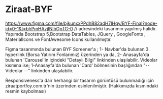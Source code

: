 # Ziraat-BYF

https://www.figma.com/file/bjkunxxPPdhB82adH7IHqy/BYF-Final?node-id=0-1&t=bhPmHAzjINlhOpTG-0 // adresindeki tasarımın yapılmış halidir.
Yapımda Bootstrap 5,Bootstrap DataTables, JQuery , GoogleFonts , MaterialIcons ve FontAwesome Icons kullanılmıştır.

Figma tasarımında bulunan BYF Screener'a ;
1- Navbar'da bulunan 3. hyperlink (Borsa Yatırım Fonlarımız) üzerinden ya da,
2- Anasayfa'da bulunan 'Carousel'in içindeki "Detaylı Bilgi" linkinden ulaşılabilir.
Videolar kısmına ise;
1-Anasayfa'da bulunan 'Card' bölmesinin başlığından "-- Videolar --" linkinden ulaşılabilir.

Responsiveness'a dair herhangi bir tasarım görüntüsü bulunmadığı için ziraatportfoy.com.tr'nin üzerinden esinlenilmiştir.
(Hakkımızda kısmındaki resmin kaybolması)


